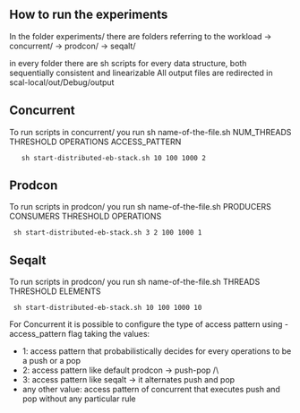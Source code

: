 ## How to run the experiments

In the folder experiments/ there are folders referring to the workload -> concurrent/
																       -> prodcon/
																       -> seqalt/

in every folder there are sh scripts for every data structure, both sequentially consistent and linearizable
All output files are redirected in scal-local/out/Debug/output

## Concurrent
To run scripts in concurrent/ you run sh name-of-the-file.sh NUM_THREADS THRESHOLD OPERATIONS ACCESS_PATTERN

`   sh start-distributed-eb-stack.sh 10 100 1000 2`

## Prodcon

To run scripts in prodcon/ you run sh name-of-the-file.sh PRODUCERS CONSUMERS THRESHOLD OPERATIONS

` sh start-distributed-eb-stack.sh 3 2 100 1000 1`


## Seqalt

To run scripts in prodcon/ you run sh name-of-the-file.sh THREADS THRESHOLD ELEMENTS

` sh start-distributed-eb-stack.sh 10 100 1000 10`


For Concurrent it is possible to configure the type of access pattern using -access_pattern flag taking the values:

* 1: access pattern that probabilistically decides for every operations to be a push or a pop
* 2: access pattern like default prodcon -> push-pop /\
* 3: access pattern like seqalt -> it alternates push and pop 
* any other value: access pattern of concurrent that executes push and pop without any particular rule